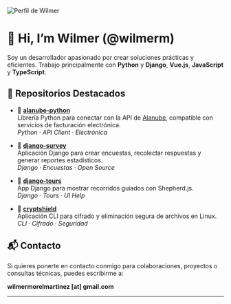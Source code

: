 ![Perfil de Wilmer](https://avatars.githubusercontent.com/u/44853160?s=128)

# 👋 Hi, I’m Wilmer (@wilmerm)

Soy un desarrollador apasionado por crear soluciones prácticas y eficientes. Trabajo principalmente con **Python** y **Django**, **Vue.js**, **JavaScript** y **TypeScript**.

## 🚀 Repositorios Destacados

- 🔗 [**alanube-python**](https://github.com/wilmerm/alanube-python)  
  Librería Python para conectar con la API de [Alanube](https://alanube.com), compatible con servicios de facturación electrónica.  
  _Python · API Client · Electrónica_

- 🔗 [**django-survey**](https://github.com/wilmerm/django-survey)  
  Aplicación Django para crear encuestas, recolectar respuestas y generar reportes estadísticos.  
  _Django · Encuestas · Open Source_

- 🔗 [**django-tours**](https://github.com/wilmerm/django-tours)  
  App Django para mostrar recorridos guiados con Shepherd.js.  
  _Django · Tours · UI Help_

- 🔗 [**cryptshield**](https://github.com/wilmerm/cryptshield)  
  Aplicación CLI para cifrado y eliminación segura de archivos en Linux.  
  _CLI · Cifrado · Seguridad_

## 📬 Contacto

Si quieres ponerte en contacto conmigo para colaboraciones, proyectos o consultas técnicas, puedes escribirme a:

**wilmermorelmartinez [at] gmail.com**

---

<!---
wilmerm/wilmerm is a ✨ special ✨ repository because its `README.md` (this file) appears on your GitHub profile.
You can click the Preview link to take a look at your changes.
--->
